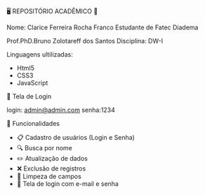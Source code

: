 🖥️ REPOSITÓRIO ACADÊMICO 🪪

Nome: Clarice Ferreira Rocha Franco
Estudante de Fatec Diadema

Prof.PhD.Bruno Zolotareff dos Santos
Disciplina: DW-I

Linguagens ultilizadas:
- Html5
- CSS3
- JavaScript

🪪 Tela de Login

login: admin@admin.com
senha:1234

🚀 Funcionalidades

- 📋 Cadastro de usuários (Login e Senha)
- 🔍 Busca por nome
- ✏️ Atualização de dados
- ❌ Exclusão de registros
- 🔄 Limpeza de campos
- 🔐 Tela de login com e-mail e senha
